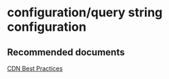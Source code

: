 <properties
	pageTitle="configuration/query string configuration"
	description="configuration/query string configuration"
	service="microsoft.cdn"
	resource="profiles"
	authors="aashu"
	displayOrder=""
	selfHelpType="generic"
	supportTopicIds="32302796"
	resourceTags=""
	productPesIds="15528"
	cloudEnvironments="public"
/>

# configuration/query string configuration


## **Recommended documents**
[CDN Best Practices](https://azure.microsoft.com/documentation/articles/best-practices-cdn/)
